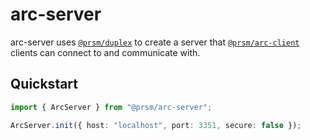 # arc-server

arc-server uses [`@prsm/duplex`](https://github.com/node-prism/duplex) to create a server that [`@prsm/arc-client`](https://github.com/node-prism/arc-client) clients can connect to and communicate with.

## Quickstart

```typescript
import { ArcServer } from "@prsm/arc-server";

ArcServer.init({ host: "localhost", port: 3351, secure: false });
```
